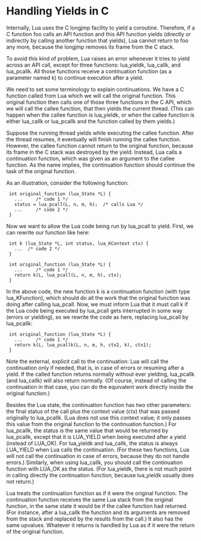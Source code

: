 Handling Yields in C
====================

Internally, Lua uses the C longjmp facility to yield a coroutine. Therefore, if a C function foo calls an API function and this API function yields (directly or indirectly by calling another function that yields), Lua cannot return to foo any more, because the longjmp removes its frame from the C stack.

To avoid this kind of problem, Lua raises an error whenever it tries to yield across an API call, except for three functions: lua_yieldk, lua_callk, and lua_pcallk. All those functions receive a continuation function (as a parameter named k) to continue execution after a yield.

We need to set some terminology to explain continuations. We have a C function called from Lua which we will call the original function. This original function then calls one of those three functions in the C API, which we will call the callee function, that then yields the current thread. (This can happen when the callee function is lua_yieldk, or when the callee function is either lua_callk or lua_pcallk and the function called by them yields.)

Suppose the running thread yields while executing the callee function. After the thread resumes, it eventually will finish running the callee function. However, the callee function cannot return to the original function, because its frame in the C stack was destroyed by the yield. Instead, Lua calls a continuation function, which was given as an argument to the callee function. As the name implies, the continuation function should continue the task of the original function.

As an illustration, consider the following function:

     int original_function (lua_State *L) {
       ...     /* code 1 */
       status = lua_pcall(L, n, m, h);  /* calls Lua */
       ...     /* code 2 */
     }
Now we want to allow the Lua code being run by lua_pcall to yield. First, we can rewrite our function like here:

     int k (lua_State *L, int status, lua_KContext ctx) {
       ...  /* code 2 */
     }

     int original_function (lua_State *L) {
       ...     /* code 1 */
       return k(L, lua_pcall(L, n, m, h), ctx);
     }
In the above code, the new function k is a continuation function (with type lua_KFunction), which should do all the work that the original function was doing after calling lua_pcall. Now, we must inform Lua that it must call k if the Lua code being executed by lua_pcall gets interrupted in some way (errors or yielding), so we rewrite the code as here, replacing lua_pcall by lua_pcallk:

     int original_function (lua_State *L) {
       ...     /* code 1 */
       return k(L, lua_pcallk(L, n, m, h, ctx2, k), ctx1);
     }
Note the external, explicit call to the continuation: Lua will call the continuation only if needed, that is, in case of errors or resuming after a yield. If the called function returns normally without ever yielding, lua_pcallk (and lua_callk) will also return normally. (Of course, instead of calling the continuation in that case, you can do the equivalent work directly inside the original function.)

Besides the Lua state, the continuation function has two other parameters: the final status of the call plus the context value (ctx) that was passed originally to lua_pcallk. (Lua does not use this context value; it only passes this value from the original function to the continuation function.) For lua_pcallk, the status is the same value that would be returned by lua_pcallk, except that it is LUA_YIELD when being executed after a yield (instead of LUA_OK). For lua_yieldk and lua_callk, the status is always LUA_YIELD when Lua calls the continuation. (For these two functions, Lua will not call the continuation in case of errors, because they do not handle errors.) Similarly, when using lua_callk, you should call the continuation function with LUA_OK as the status. (For lua_yieldk, there is not much point in calling directly the continuation function, because lua_yieldk usually does not return.)

Lua treats the continuation function as if it were the original function. The continuation function receives the same Lua stack from the original function, in the same state it would be if the callee function had returned. (For instance, after a lua_callk the function and its arguments are removed from the stack and replaced by the results from the call.) It also has the same upvalues. Whatever it returns is handled by Lua as if it were the return of the original function.
